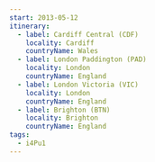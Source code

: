 ```yaml
---
start: 2013-05-12
itinerary:
  - label: Cardiff Central (CDF)
    locality: Cardiff
    countryName: Wales
  - label: London Paddington (PAD)
    locality: London
    countryName: England
  - label: London Victoria (VIC)
    locality: London
    countryName: England
  - label: Brighton (BTN)
    locality: Brighton
    countryName: England
tags:
  - i4Pu1
---
```

